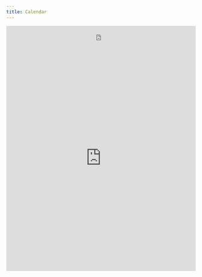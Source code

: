 ```yaml
---
title: Calendar
---
```

<div class="google-calendar-container">
    <iframe src="https://calendar.google.com/calendar/embed?mode=AGENDA&title=Upcoming%20Competitions%20&showNav=1&showTitle=1&src=c_a80kla531gl8oq66n852m1stpk@group.calendar.google.com&ctz=America%2FLos_Angeles" style="border:0" width="100%" height="50px" frameborder="0" scrolling="no"></iframe>
</div>

<div class="google-calendar-container">
    <iframe src="https://calendar.google.com/calendar/embed?src=ghsrobotics3636%40gmail.com&title=Club%20Meetings%20and%20Competition%20Details&ctz=America%2FLos_Angeles" style="border: 0" width="100%" height="600px" frameborder="0" scrolling="no"></iframe>
</div>
